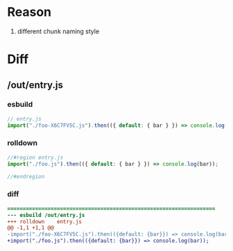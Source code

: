 # Reason
1. different chunk naming style
# Diff
## /out/entry.js
### esbuild
```js
// entry.js
import("./foo-X6C7FV5C.js").then(({ default: { bar } }) => console.log(bar));
```
### rolldown
```js
//#region entry.js
import("./foo.js").then(({ default: { bar } }) => console.log(bar));

//#endregion
```
### diff
```diff
===================================================================
--- esbuild	/out/entry.js
+++ rolldown	entry.js
@@ -1,1 +1,1 @@
-import("./foo-X6C7FV5C.js").then(({default: {bar}}) => console.log(bar));
+import("./foo.js").then(({default: {bar}}) => console.log(bar));

```